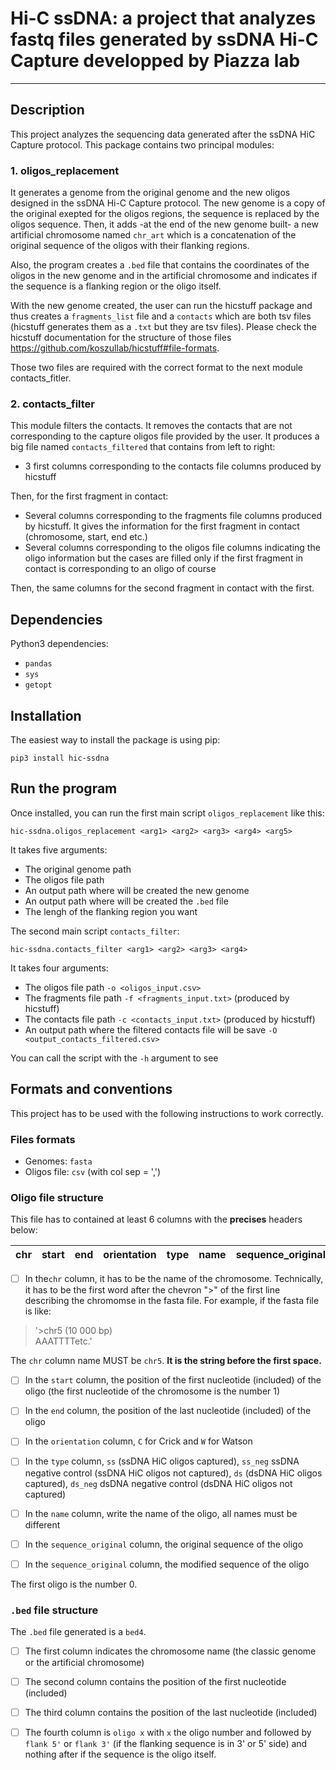 # Hi-C ssDNA: a project that analyzes fastq files generated by ssDNA Hi-C Capture developped by Piazza lab



***

## Description  
This project analyzes the sequencing data generated after the ssDNA HiC Capture
protocol. This package contains two principal modules: 

### 1. oligos_replacement

It generates a genome from the original genome and the new oligos designed in the ssDNA Hi-C Capture
protocol. The new genome is a copy of the original exepted for the oligos regions, the sequence is 
replaced by the oligos sequence. Then, it adds -at the end of the new genome built- 
a new artificial chromosome named ```chr_art```
which is a concatenation of the original sequence of the oligos with their flanking regions.

Also, the program creates a ```.bed``` file that contains the 
coordinates of the oligos in the new genome and in the artificial chromosome and indicates if
the sequence is a flanking region or the oligo itself.

With the new genome created, the user can run the hicstuff package and thus creates a `fragments_list` file
and a `contacts` which are both tsv files (hicstuff generates them as a `.txt` but they are tsv files). Please 
check the hicstuff documentation for the structure of those files https://github.com/koszullab/hicstuff#file-formats.


Those two files are required with the correct format to the next module contacts_fitler.

### 2. contacts_filter

This module filters the contacts. 
It removes the contacts that are not corresponding to the capture oligos
file provided by the user. It produces a big file named ```contacts_filtered```
that contains from left to right: 
- 3 first columns corresponding to the contacts file columns produced by hicstuff

Then, for the first fragment in contact:
- Several columns corresponding to the fragments file columns produced by hicstuff.
It gives the information for the first fragment in contact (chromosome, start, end etc.)
- Several columns corresponding to the oligos file columns
indicating the oligo information but the cases are filled only
if the first fragment in contact is corresponding to an oligo of course

Then, the same columns for the second fragment in contact with the first.




## Dependencies  
Python3 dependencies:
- ```pandas```
- ```sys```
- ```getopt```

## Installation

The easiest way to install the package is using pip: 
```
pip3 install hic-ssdna
```

## Run the program

Once installed, you can run the first main script ```oligos_replacement```  like this:
```
hic-ssdna.oligos_replacement <arg1> <arg2> <arg3> <arg4> <arg5>
```

It takes five arguments:

- The original genome path
- The oligos file path
- An output path where will be created the new genome
- An output path where will be created the ```.bed``` file
- The lengh of the flanking region you want



The second main script ```contacts_filter```:
```
hic-ssdna.contacts_filter <arg1> <arg2> <arg3> <arg4>
```
 It takes four arguments:

- The oligos file path `-o <oligos_input.csv>`
- The fragments file path `-f <fragments_input.txt>` (produced by hicstuff)
- The contacts file path `-c <contacts_input.txt>` (produced by hicstuff)
- An output path where the filtered contacts file will be save `-O <output_contacts_filtered.csv>`



You can call the script with the ```-h``` argument to see 


## Formats and conventions

This project has to be used with the following instructions to work correctly.

### Files formats

- Genomes: ```fasta```
- Oligos file: ```csv``` (with col sep = ',')

### Oligo file structure

This file has to contained at least 6 columns with the **precises** headers below:

| chr | start | end | orientation | type | name | sequence_original | sequence_modified |
|-----|-------|-----|-------------|------|------|-------------------|-------------------|

- [ ] In the```chr``` column, it has to be the name of the chromosome.
Technically, it has to be the first word after the chevron ">" of the
first line describing the chromomse in the fasta file.
For example, if the fasta file is like:
> '>chr5 (10 000 bp)  
AAATTTTetc.'

The ```chr``` column name MUST be ```chr5```. 
**It is the string before the first space.**
- [ ] In the ```start``` column, the position of the first nucleotide (included) of the oligo 
(the first nucleotide of the chromosome is the number 1)

- [ ] In the ```end``` column, the position of the last nucleotide (included) of the oligo

- [ ] In the ```orientation``` column, ```C``` for Crick and ```W``` for Watson

- [ ] In the ```type``` column, ```ss``` (ssDNA HiC oligos captured),
```ss_neg``` ssDNA negative control (ssDNA HiC oligos not captured),
```ds``` (dsDNA HiC oligos captured),
```ds_neg``` dsDNA negative control (dsDNA HiC oligos not captured)

- [ ] In the ```name``` column, write the name of the oligo, all names must be different

- [ ] In the ```sequence_original``` column, the original sequence of the oligo

- [ ] In the ```sequence_original``` column, the modified sequence of the oligo

The first oligo is the number 0.

### ```.bed``` file structure

The ```.bed``` file generated is a ```bed4```. 

- [ ] The first column indicates the chromosome name (the classic genome or the
artificial chromosome)
- [ ] The second column contains the position of the first nucleotide (included)
- [ ] The third column contains the position of the last nucleotide (included)
- [ ] The fourth column is ```oligo x``` with ```x``` the oligo number and followed by ```flank 5'``` or ```flank 3'```
  (if the flanking sequence is in 3' or 5' side) and nothing after if the sequence is 
the oligo itself.


